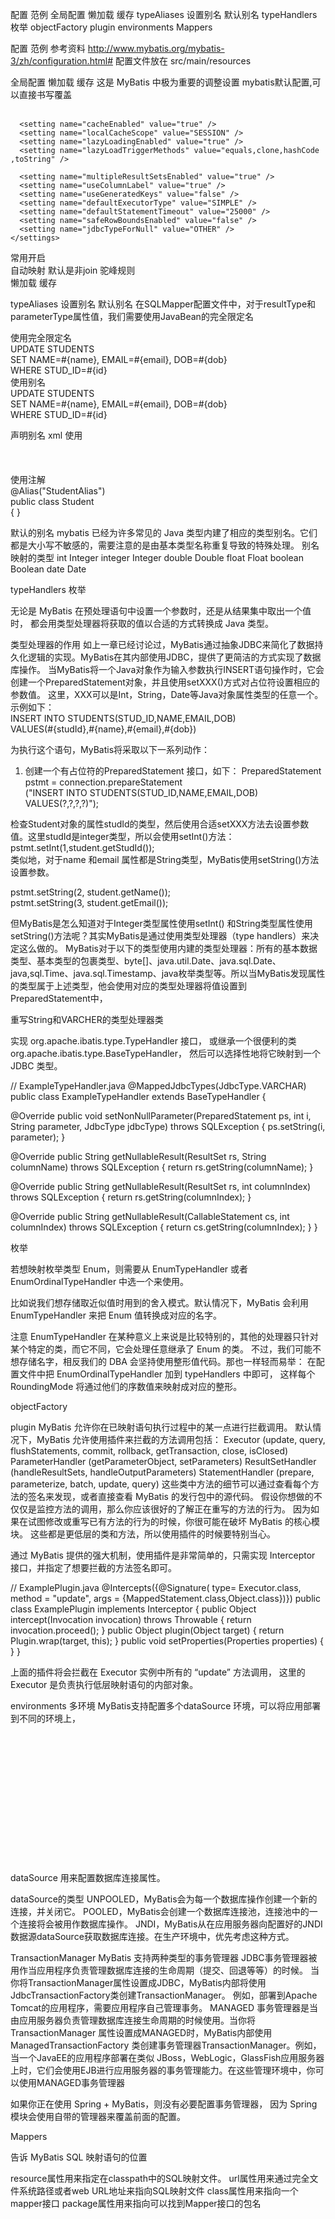 
配置
范例
全局配置   懒加载  缓存
typeAliases   设置别名  默认别名
typeHandlers 枚举
objectFactory
plugin
environments
Mappers

配置
范例
参考资料  http://www.mybatis.org/mybatis-3/zh/configuration.html#
配置文件放在 src/main/resources

<?xml version="1.0" encoding="UTF-8" ?>  
<!DOCTYPE configuration PUBLIC "-//ibatis.apache.org//DTD Config 3.0//EN" "http://ibatis.apache.org/dtd/ibatis-3-config.dtd">  

<configuration>  
<typeAliases>  
	<typeAlias alias="Student" type="com.skymr.mybatis.model.Student"/>  
</typeAliases> 
	<environments default="environment">  
		<environment id="environment">  
			<transactionManager type="JDBC" /> 
			<dataSource type="POOLED">  
				<property name="driver" value="com.mysql.jdbc.Driver" />  
				<property name="url"   value="jdbc:mysql://120.76.85.35:13307/linklaws_dev" />  
				<property name="username" value="linklaws" />  
				<property name="password" value="linklaws_123" />  
			</dataSource>  
		</environment>  
	</environments>  
	<mappers> 
		<mapper resource="com/john/mybatis/mapper/UserMapper.xml"/> 
	</mappers>  
</configuration>  








全局配置   懒加载  缓存 
这是 MyBatis 中极为重要的调整设置
mybatis默认配置,可以直接书写覆盖
	<settings>  
	  <setting name="mapUnderscoreToCamelCase" value="false" />  
  	  <setting name="autoMappingBehavior" value="PARTIAL" />  

	  <setting name="cacheEnabled" value="true" />  
	  <setting name="localCacheScope" value="SESSION" />  
	  <setting name="lazyLoadingEnabled" value="true" />  
	  <setting name="lazyLoadTriggerMethods" value="equals,clone,hashCode ,toString" />  

	  <setting name="multipleResultSetsEnabled" value="true" />  
	  <setting name="useColumnLabel" value="true" />  
	  <setting name="useGeneratedKeys" value="false" />  
	  <setting name="defaultExecutorType" value="SIMPLE" />  
	  <setting name="defaultStatementTimeout" value="25000" />  
	  <setting name="safeRowBoundsEnabled" value="false" />  
	  <setting name="jdbcTypeForNull" value="OTHER" />  
	</settings>  
常用开启  
自动映射   默认是非join
驼峰规则   
懒加载
缓存


typeAliases   设置别名  默认别名
在SQLMapper配置文件中，对于resultType和parameterType属性值，我们需要使用JavaBean的完全限定名

使用完全限定名
<update id="updateStudent" parameterType="com.mybatis3.domain. Student">  
    UPDATE STUDENTS   
        SET NAME=#{name}, EMAIL=#{email}, DOB=#{dob}   
        WHERE STUD_ID=#{id}  
</update>
使用别名
<update id="updateStudent" parameterType="Student">  
    UPDATE STUDENTS   
        SET NAME=#{name}, EMAIL=#{email}, DOB=#{dob}   
    WHERE STUD_ID=#{id}  
</update>

声明别名 xml
使用
<typeAliases>  
  <typeAlias alias="Student" type="com.mybatis3.domain.Student" />  
  <typeAlias alias="Tutor" type="com.mybatis3.domain.Tutor" />  
  <package name="com.mybatis3.domain" />  
</typeAliases>
使用注解  
@Alias("StudentAlias")  
public class Student  
{  } 

默认的别名
mybatis  已经为许多常见的 Java 类型内建了相应的类型别名。它们都是大小写不敏感的，需要注意的是由基本类型名称重复导致的特殊处理。
别名		映射的类型
int		Integer
integer	Integer
double	Double
float		Float
boolean	Boolean
date		Date


typeHandlers 枚举

无论是 MyBatis 在预处理语句中设置一个参数时，还是从结果集中取出一个值时， 都会用类型处理器将获取的值以合适的方式转换成 Java 类型。

类型处理器的作用
 如上一章已经讨论过，MyBatis通过抽象JDBC来简化了数据持久化逻辑的实现。MyBatis在其内部使用JDBC，提供了更简洁的方式实现了数据库操作。
     当MyBatis将一个Java对象作为输入参数执行INSERT语句操作时，它会创建一个PreparedStatement对象，并且使用setXXX()方式对占位符设置相应的参数值。
这里，XXX可以是Int，String，Date等Java对象属性类型的任意一个。示例如下：
<insert id="insertStudent" parameterType="Student">  
    INSERT INTO STUDENTS(STUD_ID,NAME,EMAIL,DOB)   
    VALUES(#{studId},#{name},#{email},#{dob})  
</insert> 

为执行这个语句，MyBatis将采取以下一系列动作：
1.  创建一个有占位符的PreparedStatement 接口，如下：
PreparedStatement pstmt = connection.prepareStatement  
                    ("INSERT INTO STUDENTS(STUD_ID,NAME,EMAIL,DOB) VALUES(?,?,?,?)");
					
检查Student对象的属性studId的类型，然后使用合适setXXX方法去设置参数值。这里studId是integer类型，所以会使用setInt()方法：
pstmt.setInt(1,student.getStudId());  
类似地，对于name 和email 属性都是String类型，MyBatis使用setString()方法设置参数。

pstmt.setString(2, student.getName());  
pstmt.setString(3, student.getEmail());  

但MyBatis是怎么知道对于Integer类型属性使用setInt() 和String类型属性使用setString()方法呢？其实MyBatis是通过使用类型处理器（type handlers）来决定这么做的。
     MyBatis对于以下的类型使用内建的类型处理器：所有的基本数据类型、基本类型的包裹类型、byte[]、java.util.Date、java.sql.Date、java,sql.Time、java.sql.Timestamp、java枚举类型等。所以当MyBatis发现属性的类型属于上述类型，他会使用对应的类型处理器将值设置到PreparedStatement中，


重写String和VARCHER的类型处理器类

实现 org.apache.ibatis.type.TypeHandler 接口， 
或继承一个很便利的类 org.apache.ibatis.type.BaseTypeHandler，
 然后可以选择性地将它映射到一个 JDBC 类型。

// ExampleTypeHandler.java
@MappedJdbcTypes(JdbcType.VARCHAR)
public class ExampleTypeHandler extends BaseTypeHandler<String> {

  @Override
  public void setNonNullParameter(PreparedStatement ps, int i, String parameter, JdbcType jdbcType) throws SQLException {
    ps.setString(i, parameter);
  }

  @Override
  public String getNullableResult(ResultSet rs, String columnName) throws SQLException {
    return rs.getString(columnName);
  }

  @Override
  public String getNullableResult(ResultSet rs, int columnIndex) throws SQLException {
    return rs.getString(columnIndex);
  }

  @Override
  public String getNullableResult(CallableStatement cs, int columnIndex) throws SQLException {
    return cs.getString(columnIndex);
  }
}

<!-- mybatis-config.xml -->
<typeHandlers>
  <typeHandler handler="org.mybatis.example.ExampleTypeHandler"/>
</typeHandlers>


枚举

若想映射枚举类型 Enum，则需要从 EnumTypeHandler 或者 EnumOrdinalTypeHandler 中选一个来使用。

比如说我们想存储取近似值时用到的舍入模式。默认情况下，MyBatis 会利用 EnumTypeHandler 来把 Enum 值转换成对应的名字。

注意 EnumTypeHandler 在某种意义上来说是比较特别的，其他的处理器只针对某个特定的类，而它不同，它会处理任意继承了 Enum 的类。
不过，我们可能不想存储名字，相反我们的 DBA 会坚持使用整形值代码。那也一样轻而易举： 在配置文件中把 EnumOrdinalTypeHandler 加到 typeHandlers 中即可， 这样每个 RoundingMode 将通过他们的序数值来映射成对应的整形。



objectFactory




plugin
MyBatis 允许你在已映射语句执行过程中的某一点进行拦截调用。
默认情况下，MyBatis 允许使用插件来拦截的方法调用包括：
Executor (update, query, flushStatements, commit, rollback, getTransaction, close, isClosed)
ParameterHandler (getParameterObject, setParameters)
ResultSetHandler (handleResultSets, handleOutputParameters)
StatementHandler (prepare, parameterize, batch, update, query)
这些类中方法的细节可以通过查看每个方法的签名来发现，或者直接查看 MyBatis 的发行包中的源代码。 假设你想做的不仅仅是监控方法的调用，那么你应该很好的了解正在重写的方法的行为。 因为如果在试图修改或重写已有方法的行为的时候，你很可能在破坏 MyBatis 的核心模块。 这些都是更低层的类和方法，所以使用插件的时候要特别当心。

通过 MyBatis 提供的强大机制，使用插件是非常简单的，只需实现 Interceptor 接口，并指定了想要拦截的方法签名即可。

// ExamplePlugin.java
@Intercepts({@Signature(
  type= Executor.class,
  method = "update",
  args = {MappedStatement.class,Object.class})})
public class ExamplePlugin implements Interceptor {
  public Object intercept(Invocation invocation) throws Throwable {
    return invocation.proceed();
  }
  public Object plugin(Object target) {
    return Plugin.wrap(target, this);
  }
  public void setProperties(Properties properties) {
  }
}
<!-- mybatis-config.xml -->
<plugins>
  <plugin interceptor="org.mybatis.example.ExamplePlugin">
    <property name="someProperty" value="100"/>
  </plugin>
</plugins>
上面的插件将会拦截在 Executor 实例中所有的 “update” 方法调用， 这里的 Executor 是负责执行低层映射语句的内部对象。



environments 
多环境
    MyBatis支持配置多个dataSource 环境，可以将应用部署到不同的环境上，	
	<environments default="shoppingcart">  
  <environment id="shoppingcart">  
    <transactionManager type="MANAGED" />  
    <dataSource type="JNDI">  
      <property name="data_source" value="java:comp/jdbc/ ShoppingcartDS" />  
    </dataSource>  
  </environment>  
  <environment id="reports">  
    <transactionManager type="MANAGED" />  
    <dataSource type="JNDI">  
      <property name="data_source" value="java:comp/jdbc/ReportsDS" />  
    </dataSource>  
  </environment>  
</environments>  


dataSource 
用来配置数据库连接属性。

<dataSource type="POOLED">  
  <property name="driver" value="${jdbc.driverClassName}" />  
  <property name="url" value="${jdbc.url}" />  
  <property name="username" value="${jdbc.username}" />  
  <property name="password" value="${jdbc.password}" />  
</dataSource> 

dataSource的类型
UNPOOLED，MyBatis会为每一个数据库操作创建一个新的连接，并关闭它。
POOLED，MyBatis会创建一个数据库连接池，连接池中的一个连接将会被用作数据库操作。
JNDI，MyBatis从在应用服务器向配置好的JNDI数据源dataSource获取数据库连接。在生产环境中，优先考虑这种方式。

TransactionManager
MyBatis 支持两种类型的事务管理器
JDBC事务管理器被用作当应用程序负责管理数据库连接的生命周期（提交、回退等等）的时候。
当你将TransactionManager属性设置成JDBC，MyBatis内部将使用JdbcTransactionFactory类创建TransactionManager。
例如，部署到Apache Tomcat的应用程序，需要应用程序自己管理事务。
MANAGED 事务管理器是当由应用服务器负责管理数据库连接生命周期的时候使用。当你将TransactionManager 属性设置成MANAGED时，MyBatis内部使用ManagedTransactionFactory 类创建事务管理器TransactionManager。例如，当一个JavaEE的应用程序部署在类似 JBoss，WebLogic，GlassFish应用服务器上时，它们会使用EJB进行应用服务器的事务管理能力。在这些管理环境中，你可以使用MANAGED事务管理器

如果你正在使用 Spring + MyBatis，则没有必要配置事务管理器， 因为 Spring 模块会使用自带的管理器来覆盖前面的配置。




Mappers

告诉 MyBatis SQL 映射语句的位置

<mappers>
  <mapper resource="com/mybatis3/mappers/StudentMapper.xml" />
  <mapper url="file:///D:/mybatisdemo/app/mappers/TutorMapper.xml" />
  <mapper class="com.mybatis3.mappers.TutorMapper" />
  <package name="com.mybatis3.mappers" />
</mappers>
 resource属性用来指定在classpath中的SQL映射文件。
 url属性用来通过完全文件系统路径或者web URL地址来指向SQL映射文件
 class属性用来指向一个mapper接口
 package属性用来指向可以找到Mapper接口的包名 


